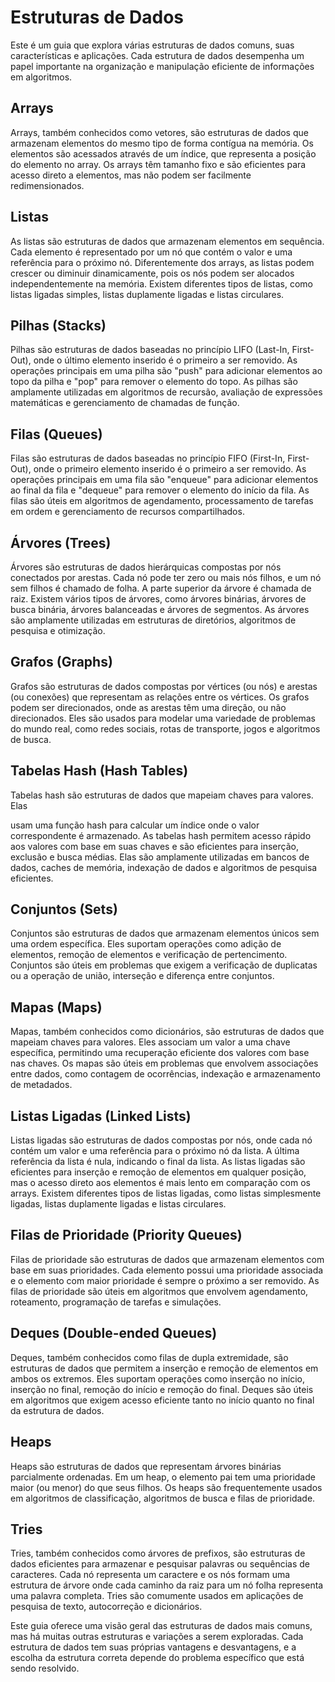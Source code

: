 # Estruturas de Dados

Este é um guia que explora várias estruturas de dados comuns, suas características e aplicações. Cada estrutura de dados desempenha um papel importante na organização e manipulação eficiente de informações em algoritmos.

## Arrays

Arrays, também conhecidos como vetores, são estruturas de dados que armazenam elementos do mesmo tipo de forma contígua na memória. Os elementos são acessados através de um índice, que representa a posição do elemento no array. Os arrays têm tamanho fixo e são eficientes para acesso direto a elementos, mas não podem ser facilmente redimensionados.

## Listas

As listas são estruturas de dados que armazenam elementos em sequência. Cada elemento é representado por um nó que contém o valor e uma referência para o próximo nó. Diferentemente dos arrays, as listas podem crescer ou diminuir dinamicamente, pois os nós podem ser alocados independentemente na memória. Existem diferentes tipos de listas, como listas ligadas simples, listas duplamente ligadas e listas circulares.

## Pilhas (Stacks)

Pilhas são estruturas de dados baseadas no princípio LIFO (Last-In, First-Out), onde o último elemento inserido é o primeiro a ser removido. As operações principais em uma pilha são "push" para adicionar elementos ao topo da pilha e "pop" para remover o elemento do topo. As pilhas são amplamente utilizadas em algoritmos de recursão, avaliação de expressões matemáticas e gerenciamento de chamadas de função.

## Filas (Queues)

Filas são estruturas de dados baseadas no princípio FIFO (First-In, First-Out), onde o primeiro elemento inserido é o primeiro a ser removido. As operações principais em uma fila são "enqueue" para adicionar elementos ao final da fila e "dequeue" para remover o elemento do início da fila. As filas são úteis em algoritmos de agendamento, processamento de tarefas em ordem e gerenciamento de recursos compartilhados.

## Árvores (Trees)

Árvores são estruturas de dados hierárquicas compostas por nós conectados por arestas. Cada nó pode ter zero ou mais nós filhos, e um nó sem filhos é chamado de folha. A parte superior da árvore é chamada de raiz. Existem vários tipos de árvores, como árvores binárias, árvores de busca binária, árvores balanceadas e árvores de segmentos. As árvores são amplamente utilizadas em estruturas de diretórios, algoritmos de pesquisa e otimização.

## Grafos (Graphs)

Grafos são estruturas de dados compostas por vértices (ou nós) e arestas (ou conexões) que representam as relações entre os vértices. Os grafos podem ser direcionados, onde as arestas têm uma direção, ou não direcionados. Eles são usados para modelar uma variedade de problemas do mundo real, como redes sociais, rotas de transporte, jogos e algoritmos de busca.

## Tabelas Hash (Hash Tables)

Tabelas hash são estruturas de dados que mapeiam chaves para valores. Elas

 usam uma função hash para calcular um índice onde o valor correspondente é armazenado. As tabelas hash permitem acesso rápido aos valores com base em suas chaves e são eficientes para inserção, exclusão e busca médias. Elas são amplamente utilizadas em bancos de dados, caches de memória, indexação de dados e algoritmos de pesquisa eficientes.

## Conjuntos (Sets)

Conjuntos são estruturas de dados que armazenam elementos únicos sem uma ordem específica. Eles suportam operações como adição de elementos, remoção de elementos e verificação de pertencimento. Conjuntos são úteis em problemas que exigem a verificação de duplicatas ou a operação de união, interseção e diferença entre conjuntos.

## Mapas (Maps)

Mapas, também conhecidos como dicionários, são estruturas de dados que mapeiam chaves para valores. Eles associam um valor a uma chave específica, permitindo uma recuperação eficiente dos valores com base nas chaves. Os mapas são úteis em problemas que envolvem associações entre dados, como contagem de ocorrências, indexação e armazenamento de metadados.

## Listas Ligadas (Linked Lists)

Listas ligadas são estruturas de dados compostas por nós, onde cada nó contém um valor e uma referência para o próximo nó da lista. A última referência da lista é nula, indicando o final da lista. As listas ligadas são eficientes para inserção e remoção de elementos em qualquer posição, mas o acesso direto aos elementos é mais lento em comparação com os arrays. Existem diferentes tipos de listas ligadas, como listas simplesmente ligadas, listas duplamente ligadas e listas circulares.

## Filas de Prioridade (Priority Queues)

Filas de prioridade são estruturas de dados que armazenam elementos com base em suas prioridades. Cada elemento possui uma prioridade associada e o elemento com maior prioridade é sempre o próximo a ser removido. As filas de prioridade são úteis em algoritmos que envolvem agendamento, roteamento, programação de tarefas e simulações.

## Deques (Double-ended Queues)

Deques, também conhecidos como filas de dupla extremidade, são estruturas de dados que permitem a inserção e remoção de elementos em ambos os extremos. Eles suportam operações como inserção no início, inserção no final, remoção do início e remoção do final. Deques são úteis em algoritmos que exigem acesso eficiente tanto no início quanto no final da estrutura de dados.

## Heaps

Heaps são estruturas de dados que representam árvores binárias parcialmente ordenadas. Em um heap, o elemento pai tem uma prioridade maior (ou menor) do que seus filhos. Os heaps são frequentemente usados em algoritmos de classificação, algoritmos de busca e filas de prioridade.

## Tries

Tries, também conhecidos como árvores de prefixos, são estruturas de dados eficientes para armazenar e pesquisar palavras ou sequências de caracteres. Cada nó representa um caractere e os nós formam uma estrutura de árvore onde cada caminho da raiz para um nó folha representa uma palavra completa. Tries são comumente usados em aplicações de pesquisa de texto, autocorreção e dicionários.

Este guia oferece uma visão geral das estruturas de dados mais comuns, mas há muitas outras estruturas e variações a serem exploradas. Cada estrutura de dados tem suas próprias vantagens e desvantagens, e a escolha da estrutura correta depende do problema específico que está sendo resolvido.